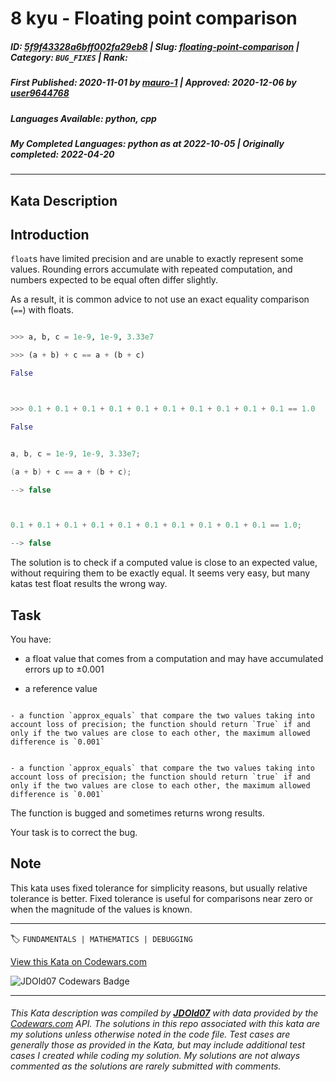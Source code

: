 # 8 kyu - Floating point comparison

##### **ID**: [5f9f43328a6bff002fa29eb8](https://www.codewars.com/kata/5f9f43328a6bff002fa29eb8) | **Slug**: [floating-point-comparison](https://www.codewars.com/kata/5f9f43328a6bff002fa29eb8) | **Category**: `BUG_FIXES` | **Rank**: <span style="color:white">8 kyu</span>

##### **First Published**: 2020-11-01 ***by*** [mauro-1](https://www.codewars.com/users/mauro-1) | **Approved**: 2020-12-06 ***by*** [user9644768](https://www.codewars.com/users/user9644768)

##### **Languages Available**: python, cpp

##### **My Completed Languages**: python ***as at*** 2022-10-05 | **Originally completed**: 2022-04-20

---

## Kata Description


## Introduction



`float`s have limited precision and are unable to exactly represent some values. Rounding errors accumulate with repeated computation, and numbers expected to be equal often differ slightly.



As a result, it is common advice to not use an exact equality comparison (`==`) with floats.



```python

>>> a, b, c = 1e-9, 1e-9, 3.33e7

>>> (a + b) + c == a + (b + c)

False



>>> 0.1 + 0.1 + 0.1 + 0.1 + 0.1 + 0.1 + 0.1 + 0.1 + 0.1 + 0.1 == 1.0

False

```

```cpp

a, b, c = 1e-9, 1e-9, 3.33e7;

(a + b) + c == a + (b + c);

--> false



0.1 + 0.1 + 0.1 + 0.1 + 0.1 + 0.1 + 0.1 + 0.1 + 0.1 + 0.1 == 1.0;

--> false

```



The solution is to check if a computed value is close to an expected value, without requiring them to be exactly equal. It seems very easy, but many katas test float results the wrong way.





## Task



You have:

- a float value that comes from a computation and may have accumulated errors up to ±0.001

- a reference value



```if:python

- a function `approx_equals` that compare the two values taking into account loss of precision; the function should return `True` if and only if the two values are close to each other, the maximum allowed difference is `0.001`

```

```if:cpp

- a function `approx_equals` that compare the two values taking into account loss of precision; the function should return `true` if and only if the two values are close to each other, the maximum allowed difference is `0.001`

```



The function is bugged and sometimes returns wrong results.



Your task is to correct the bug.





## Note



This kata uses fixed tolerance for simplicity reasons, but usually relative tolerance is better. Fixed tolerance is useful for comparisons near zero or when the magnitude of the values is known.



---


🏷 `FUNDAMENTALS | MATHEMATICS | DEBUGGING`


[View this Kata on Codewars.com](https://www.codewars.com/kata/5f9f43328a6bff002fa29eb8)

![](https://www.codewars.com/users/jdold07/badges/large "JDOld07 Codewars Badge")

---

###### *This Kata description was compiled by [**JDOld07**](https://tpstech.dev) with data provided by the [Codewars.com](https://www.codewars.com) API.  The solutions in this repo associated with this kata are my solutions unless otherwise noted in the code file.  Test cases are generally those as provided in the Kata, but may include additional test cases I created while coding my solution.  My solutions are not always commented as the solutions are rarely submitted with comments.*
